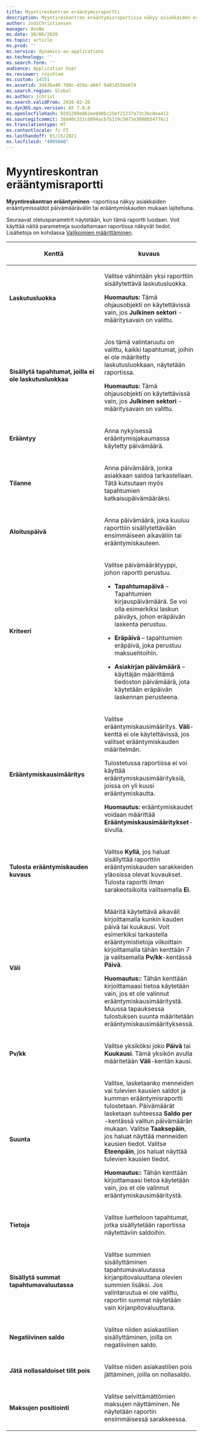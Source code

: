 ```yaml
---
title: Myyntireskontran erääntymisraportti
description: Myyntireskontran erääntymisraportissa näkyy asiakkaiden erääntymissaldot päivämäärävälin tai erääntymiskauden mukaan lajiteltuna.
author: JodiChristiansen
manager: AnnBe
ms.date: 10/06/2020
ms.topic: article
ms.prod: ''
ms.service: dynamics-ax-applications
ms.technology: ''
ms.search.form: ''
audience: Application User
ms.reviewer: roschlom
ms.custom: 14151
ms.assetid: 3d43ba40-780c-459a-a66f-9a01d556e674
ms.search.region: Global
ms.author: jchrist
ms.search.validFrom: 2016-02-28
ms.dyn365.ops.version: AX 7.0.0
ms.openlocfilehash: 9291299e0b2ee040bc25ef21237a73c3bc0ea412
ms.sourcegitcommit: 38d40c331c8894acb7b119c5073e3088b54776c1
ms.translationtype: HT
ms.contentlocale: fi-FI
ms.lasthandoff: 01/15/2021
ms.locfileid: "4995660"
---
```

# <a name="customer-aging-report"></a>Myyntireskontran erääntymisraportti 

**Myyntireskontran erääntyminen** -raportissa näkyy asiakkaiden erääntymissaldot päivämäärävälin tai erääntymiskauden mukaan lajiteltuna.

Seuraavat oletusparametrit näytetään, kun tämä raportti luodaan. Voit käyttää näitä parametreja suodattamaan raportissa näkyvät tiedot. Lisätietoja on kohdassa [Valikoimien määrittäminen](set-up-collections.md).

<table>
<colgroup>
<col style="width: 50%" />
<col style="width: 50%" />
</colgroup>
<thead>
<tr class="header">
<th><p>Kenttä</p></th>
<th><p>kuvaus</p></th>
</tr>
</thead>
<tbody>
<tr class="odd">
<td><p><strong>Laskutusluokka</strong></p></td>
<td><p>Valitse vähintään yksi raporttiin sisällytettävä laskutusluokka.</p>
<div class="alert">

**Huomautus:** Tämä ohjausobjekti on käytettävissä vain, jos <STRONG>Julkinen sektori</STRONG> -määritysavain on valittu.</P>


</div></td>
</tr>
<tr class="even">
<td><p><strong>Sisällytä tapahtumat, joilla ei ole laskutusluokkaa</strong></p></td>
<td><p>Jos tämä valintaruutu on valittu, kaikki tapahtumat, joihin ei ole määritetty laskutusluokkaan, näytetään raportissa.</p>
<div class="alert">

**Huomautus:** Tämä ohjausobjekti on käytettävissä vain, jos <STRONG>Julkinen sektori</STRONG> -määritysavain on valittu.</P>

</div></td>
</tr>
<tr class="odd">
<td><p><strong>Erääntyy</strong></p></td>
<td><p>Anna nykyisessä erääntymisjakaumassa käytetty päivämäärä.</p></td>
</tr>
<tr class="odd">
<td><p><strong>Tilanne</strong></p></td>
<td><p>Anna päivämäärä, jonka asiakkaan saldoa tarkastellaan. Tätä kutsutaan myös tapahtumien katkaisupäivämääräksi.</p></td>
</tr>
<tr class="even">
<td><p><strong>Aloituspäivä</strong></p></td>
<td><p>Anna päivämäärä, joka kuuluu raporttiin sisällytettävään ensimmäiseen aikaväliin tai erääntymiskauteen.</p></td>
</tr>
<tr class="odd">
<td><p><strong>Kriteeri</strong></p></td>
<td><p>Valitse päivämäärätyyppi, johon raportti perustuu.</p>
<ul>
<li><p><strong>Tapahtumapäivä</strong> – Tapahtumien kirjauspäivämäärä. Se voi olla esimerkiksi laskun päiväys, johon eräpäivän laskenta perustuu.</p></li>
<li><p><strong>Eräpäivä</strong> – tapahtumien eräpäivä, joka perustuu maksuehtoihin.</p></li>
<li><p><strong>Asiakirjan päivämäärä</strong> – käyttäjän määrittämä tiedoston päivämäärä, jota käytetään eräpäivän laskennan perusteena.</p></li>
</ul></td>
</tr>
<tr class="even">
<td><p><strong>Erääntymiskausimääritys</strong></p></td>
<td><p>Valitse erääntymiskausimääritys. <strong>Väli</strong>-kenttä ei ole käytettävissä, jos valitset erääntymiskauden määritelmän.</p>
<p>Tulostetussa raportissa ei voi käyttää erääntymiskausimäärityksiä, joissa on yli kuusi erääntymiskautta.</p>
<div class="alert">

**Huomautus:** erääntymiskaudet voidaan määrittää <STRONG>Erääntymiskausimääritykset</STRONG>-sivulla.</P>


</div></td>
</tr>
<tr class="odd">
<td><p><strong>Tulosta erääntymiskauden kuvaus</strong></p></td>
<td><p>Valitse <strong>Kyllä</strong>, jos haluat sisällyttää raporttiin erääntymiskauden sarakkeiden yläosissa olevat kuvaukset. Tulosta raportti ilman sarakeotsikoita valitsemalla <strong>Ei</strong>.</p></td>
</tr>
<tr class="even">
<td><p><strong>Väli</strong></p></td>
<td><p>Määritä käytettävä aikaväli kirjoittamalla kunkin kauden päivä tai kuukausi. Voit esimerkiksi tarkastella erääntymistietoja viikoittain kirjoittamalla tähän kenttään 7 ja valitsemalla <strong>Pv/kk</strong>-kentässä <strong>Päivä</strong>.</p>
<div class="alert">

**Huomautus::** Tähän kenttään kirjoittamaasi tietoa käytetään vain, jos et ole valinnut erääntymiskausimääritystä. Muussa tapauksessa tulostuksen suunta määritetään erääntymiskausimäärityksessä.</P>


</div></td>
</tr>
<tr class="odd">
<td><p><strong>Pv/kk</strong></p></td>
<td><p>Valitse yksiköksi joko <strong>Päivä</strong> tai <strong>Kuukausi</strong>. Tämä yksikön avulla määritetään <strong>Väli</strong>-kentän kausi.</p></td>
</tr>
<tr class="even">
<td><p><strong>Suunta</strong></p></td>
<td><p>Valitse, lasketaanko menneiden vai tulevien kausien saldot ja kumman erääntymisraportti tulostetaan. Päivämäärät lasketaan suhteessa <strong>Saldo per</strong> -kentässä valitun päivämäärän mukaan. Valitse <strong>Taaksepäin</strong>, jos haluat näyttää menneiden kausien tiedot. Valitse <strong>Eteenpäin</strong>, jos haluat näyttää tulevien kausien tiedot.</p>
<div class="alert">
  
<STRONG>Huomautus::</STRONG> Tähän kenttään kirjoittamaasi tietoa käytetään vain, jos et ole valinnut erääntymiskausimääritystä.</P>


</div></td>
</tr>
<tr class="odd">
<td><p><strong>Tietoja</strong></p></td>
<td><p>Valitse luetteloon tapahtumat, jotka sisällytetään raportissa näytettäviin saldoihin.</p></td>
</tr>
<tr class="even">
<td><p><strong>Sisällytä summat tapahtumavaluutassa</strong></p></td>
<td><p>Valitse summien sisällyttäminen tapahtumavaluutassa kirjanpitovaluuttana olevien summien lisäksi. Jos valintaruutua ei ole valittu, raportin summat näytetään vain kirjanpitovaluuttana.</p></td>
</tr>
<tr class="odd">
<td><p><strong>Negatiivinen saldo</strong></p></td>
<td><p>Valitse niiden asiakastilien sisällyttäminen, joilla on negatiivinen saldo.</p></td>
</tr>
<tr class="even">
<td><p><strong>Jätä nollasaldoiset tilit pois</strong></p></td>
<td><p>Valitse niiden asiakastilien pois jättäminen, joilla on nollasaldo.</p></td>
</tr>
<tr class="odd">
<td><p><strong>Maksujen positiointi</strong></p></td>
<td><p>Valitse selvittämättömien maksujen näyttäminen. Ne näytetään raportin ensimmäisessä sarakkeessa.</p></td>
</tr>
</tbody>
</table>

